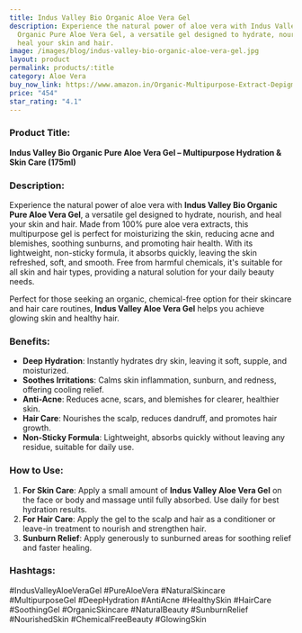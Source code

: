 ```yaml
---
title: Indus Valley Bio Organic Aloe Vera Gel
description: Experience the natural power of aloe vera with Indus Valley Bio
  Organic Pure Aloe Vera Gel, a versatile gel designed to hydrate, nourish, and
  heal your skin and hair.
image: /images/blog/indus-valley-bio-organic-aloe-vera-gel.jpg
layout: product
permalink: products/:title
category: Aloe Vera
buy_now_link: https://www.amazon.in/Organic-Multipurpose-Extract-Depigmentation-Natural/dp/B0D819KS8V/ref=sr_1_4_sspa?crid=1XMIOQ4WPBG6X&tag=ayushmonk-21
price: "454"
star_rating: "4.1"
---
```

### Product Title:
**Indus Valley Bio Organic Pure Aloe Vera Gel – Multipurpose Hydration & Skin Care (175ml)**

### Description:
Experience the natural power of aloe vera with **Indus Valley Bio Organic Pure Aloe Vera Gel**, a versatile gel designed to hydrate, nourish, and heal your skin and hair. Made from 100% pure aloe vera extracts, this multipurpose gel is perfect for moisturizing the skin, reducing acne and blemishes, soothing sunburns, and promoting hair health. With its lightweight, non-sticky formula, it absorbs quickly, leaving the skin refreshed, soft, and smooth. Free from harmful chemicals, it's suitable for all skin and hair types, providing a natural solution for your daily beauty needs. 

Perfect for those seeking an organic, chemical-free option for their skincare and hair care routines, **Indus Valley Aloe Vera Gel** helps you achieve glowing skin and healthy hair.

### Benefits:
- **Deep Hydration**: Instantly hydrates dry skin, leaving it soft, supple, and moisturized.
- **Soothes Irritations**: Calms skin inflammation, sunburn, and redness, offering cooling relief.
- **Anti-Acne**: Reduces acne, scars, and blemishes for clearer, healthier skin.
- **Hair Care**: Nourishes the scalp, reduces dandruff, and promotes hair growth.
- **Non-Sticky Formula**: Lightweight, absorbs quickly without leaving any residue, suitable for daily use.

### How to Use:
1. **For Skin Care**: Apply a small amount of **Indus Valley Aloe Vera Gel** on the face or body and massage until fully absorbed. Use daily for best hydration results.
2. **For Hair Care**: Apply the gel to the scalp and hair as a conditioner or leave-in treatment to nourish and strengthen hair.
3. **Sunburn Relief**: Apply generously to sunburned areas for soothing relief and faster healing.

### Hashtags:
#IndusValleyAloeVeraGel #PureAloeVera #NaturalSkincare #MultipurposeGel #DeepHydration #AntiAcne #HealthySkin #HairCare #SoothingGel #OrganicSkincare #NaturalBeauty #SunburnRelief #NourishedSkin #ChemicalFreeBeauty #GlowingSkin
